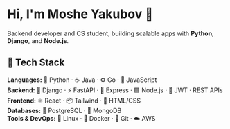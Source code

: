 # Hi, I'm Moshe Yakubov 👋

Backend developer and CS student, building scalable apps with **Python**, **Django**, and **Node.js**.
<br/>


## 🧠 Tech Stack

**Languages:** 🐍 Python · ☕ Java · ⚙️ Go · 📜 JavaScript  
**Backend:** 🧰 Django · ⚡ FastAPI · 🔗 Express · 🟩 Node.js · 🔐 JWT · REST APIs  
**Frontend:** ⚛️ React · 📦 Tailwind · 🧱 HTML/CSS  
**Databases:** 🐘 PostgreSQL · 🍃 MongoDB  
**Tools & DevOps:** 🐧 Linux · 🐳 Docker · 🔧 Git · ☁️ AWS
